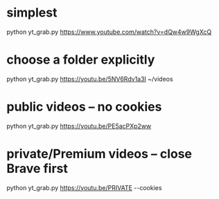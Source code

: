 # simplest
python yt_grab.py https://www.youtube.com/watch?v=dQw4w9WgXcQ

# choose a folder explicitly
python yt_grab.py https://youtu.be/5NV6Rdv1a3I  ~/videos

# public videos – no cookies
python yt_grab.py https://youtu.be/PE5acPXp2ww

# private/Premium videos – close Brave first
python yt_grab.py https://youtu.be/PRIVATE --cookies
